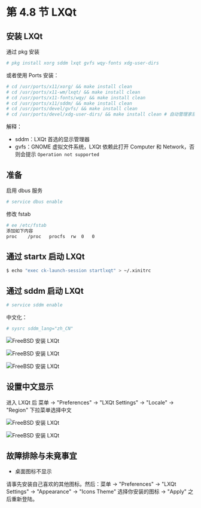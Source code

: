 # 第 4.8 节 LXQt

## 安装 LXQt

通过 pkg 安装

```sh
# pkg install xorg sddm lxqt gvfs wqy-fonts xdg-user-dirs
```

或者使用 Ports 安装：

```sh
# cd /usr/ports/x11/xorg/ && make install clean
# cd /usr/ports/x11-wm/lxqt/ && make install clean
# cd /usr/ports/x11-fonts/wqy/ && make install clean
# cd /usr/ports/x11/sddm/ && make install clean
# cd /usr/ports/devel/gvfs/ && make install clean
# cd /usr/ports/devel/xdg-user-dirs/ && make install clean # 自动管理家目录子目录
```

解释：

- sddm：LXQt 首选的显示管理器
- gvfs：GNOME 虚拟文件系统，LXQt 依赖此打开 Computer 和 Network，否则会提示 `Operation not supported`

## 准备

启用 dbus 服务

```sh
# service dbus enable
```

修改 fstab

```sh
# ee /etc/fstab
添加如下内容
proc	/proc	procfs	rw	0	0
```

## 通过 startx 启动 LXQt

```sh
$ echo "exec ck-launch-session startlxqt" > ~/.xinitrc
```

## 通过 sddm 启动 LXQt

```sh
# service sddm enable
```

中文化：

```sh
# sysrc sddm_lang="zh_CN"
```

![FreeBSD 安装 LXQt](../.gitbook/assets/lxqt1.png)

![FreeBSD 安装 LXQt](../.gitbook/assets/lxqt2.png)

![FreeBSD 安装 LXQt](../.gitbook/assets/lxqt3.png)

## 设置中文显示

进入 LXQt 后 菜单 -> "Preferences" -> "LXQt Settings" -> "Locale" -> "Region" 下拉菜单选择中文

![FreeBSD 安装 LXQt](../.gitbook/assets/lxqt4.png)

![FreeBSD 安装 LXQt](../.gitbook/assets/lxqt5.png)

## 故障排除与未竟事宜

- 桌面图标不显示

请事先安装自己喜欢的其他图标。然后：菜单 -> "Preferences" -> "LXQt Settings" -> "Appearance" -> "Icons Theme" 选择你安装的图标 -> "Apply" 之后重新登陆。

